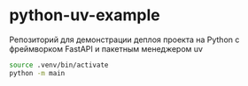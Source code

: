 # python-uv-example

Репозиторий для демонстрации деплоя проекта на Python с фреймворком FastAPI и пакетным менеджером uv

```bash
source .venv/bin/activate
python -m main
```